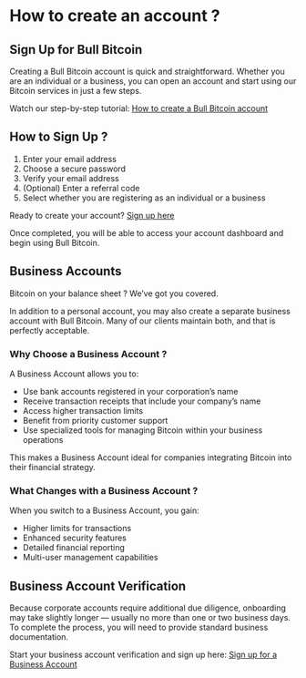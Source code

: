 # How to create an account ?

## Sign Up for Bull Bitcoin

Creating a Bull Bitcoin account is quick and straightforward. Whether you are an individual or a business, you can open an account and start using our Bitcoin services in just a few steps.

Watch our step-by-step tutorial: [How to create a Bull Bitcoin account](https://youtu.be/QtbXn3bn-a0)

## How to Sign Up ?

1. Enter your email address
2. Choose a secure password
3. Verify your email address
4. (Optional) Enter a referral code
5. Select whether you are registering as an individual or a business

Ready to create your account? [Sign up here](https://accounts.bullbitcoin.com/en/registration)

Once completed, you will be able to access your account dashboard and begin using Bull Bitcoin.

## Business Accounts

Bitcoin on your balance sheet ? We’ve got you covered.

In addition to a personal account, you may also create a separate business account with Bull Bitcoin. Many of our clients maintain both, and that is perfectly acceptable.

### Why Choose a Business Account ?

A Business Account allows you to:

- Use bank accounts registered in your corporation’s name
- Receive transaction receipts that include your company’s name
- Access higher transaction limits
- Benefit from priority customer support
- Use specialized tools for managing Bitcoin within your business operations

This makes a Business Account ideal for companies integrating Bitcoin into their financial strategy.

### What Changes with a Business Account ?

When you switch to a Business Account, you gain:

- Higher limits for transactions
- Enhanced security features
- Detailed financial reporting
- Multi-user management capabilities

## Business Account Verification

Because corporate accounts require additional due diligence, onboarding may take slightly longer — usually no more than one or two business days. To complete the process, you will need to provide standard business documentation.

Start your business account verification and sign up here: [Sign up for a Business Account](https://accounts.bullbitcoin.com/en/registration)
